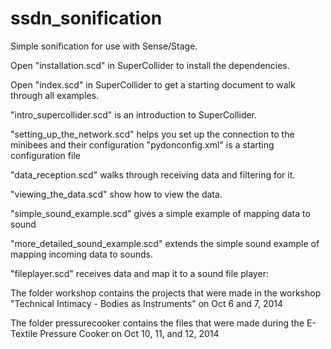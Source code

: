 ssdn_sonification
=================

Simple sonification for use with Sense/Stage.

Open "installation.scd" in SuperCollider to install the dependencies.

Open "index.scd" in SuperCollider to get a starting document to walk through all examples.

"intro_supercollider.scd" is an introduction to SuperCollider.

"setting_up_the_network.scd" helps you set up the connection to the minibees and their configuration
"pydonconfig.xml" is a starting configuration file


"data_reception.scd" walks through receiving data and filtering for it.

"viewing_the_data.scd" show how to view the data.

"simple_sound_example.scd" gives a simple example of mapping data to sound

"more_detailed_sound_example.scd" extends the simple sound example of mapping incoming data to sounds.

"fileplayer.scd" receives data and map it to a sound file player:

The folder workshop contains the projects that were made in the workshop "Technical Intimacy - Bodies as Instruments" on Oct 6 and 7, 2014

The folder pressurecooker contains the files that were made during the E-Textile Pressure Cooker on Oct 10, 11, and 12, 2014

